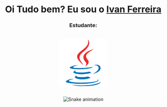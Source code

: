   <h1 align="center">
    Oi Tudo bem? Eu sou o 
    <a href="####">Ivan Ferreira</a>
  </h1>




  <h3 align="center">
    Estudante: 
  </h3>


<div align="center" valign="top"><br>
  <img align="center" alt="React" height="150" src="https://github.com/devicons/devicon/blob/master/icons/java/java-original.svg">
</div><br>




<div align="center">

  ![Snake animation](https://github.com/danielbped/danielbped/blob/output/github-contribution-grid-snake.svg)
  
</div>
